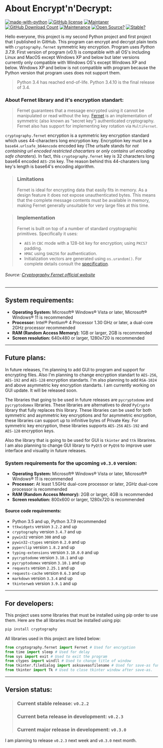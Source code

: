 # About Encrypt'n'Decrypt:
[![made-with-python](https://img.shields.io/badge/Made%20With-Python%203%2E7%2E9-ff0000.svg?style=plastic)](https://www.python.org/)
[![GitHub license](https://img.shields.io/badge/License-MIT-ff7f00?style=plastic)](https://github.com/Yilmaz4/Encrypt-n-Decrypt/blob/master/LICENSE)
[![Maintaner](https://img.shields.io/badge/Maintainer-Yilmaz4-ffff00?style=plastic)](https://GitHub.com/Yilmaz4)
[![GitHub Download Count](https://img.shields.io/github/downloads/Yilmaz4/Encrypt-n-Decrypt/total.svg?style=plastic)]()
[![Maintenance](https://img.shields.io/badge/Maintained%3F-Yes-0000ff.svg?style=plastic)](https://GitHub.com/Yilmaz4/Encrypt-n-Decrypt/graphs/commit-activity)
[![Open Source?](https://img.shields.io/badge/Open%20Source%3F-Of%20Course%21%20%E2%9D%A4-4b0082.svg?style=plastic)](https://GitHub.com/Yilmaz4/Encrypt-n-Decrypt/graphs/commit-activity)
[![Stable?](https://img.shields.io/badge/Release-v0%2E2%2E2%20%7C%20Stable-9400d3.svg?style=plastic)](https://GitHub.com/Yilmaz4/Encrypt-n-Decrypt/graphs/commit-activity)

Hello everyone, this project is my second Python project and first project that I published in GitHub. This program can encrypt and decrypt plain texts with `cryptography.fernet` symmetric key encryption. Program uses *Python 3.7.9*. First version of program (v0.1) is compatible with all OS's including Linux and MacOS except Windows XP and below but later versions currently only compatible with Windows OS's except Windows XP and below. Windows XP and below is not compatible with program because the Python version that program uses does not support them.

> Python 3.4 has reached end-of-life. Python 3.4.10 is the final release of 3.4.

### About **Fernet** library and it's encryption standart:
>Fernet guarantees that a message encrypted using it cannot be manipulated or read without the key. [Fernet](https://github.com/fernet/spec/) is an implementation of symmetric (also known as “secret key”) authenticated cryptography. Fernet also has support for implementing key rotation via `MultiFernet`.

`cryptography.fernet` encryption is a symmetric key encryption standard which uses 44-characters long encryption key. Encryption key must be a `base64.urlsafe_b64encode` encoded key (The urlsafe stands for *not containing url encoded restricted chacarters* or *only contains url encoding safe charaters*). In fact, this `cryptography.fernet` key is 32 characters long base64 encoded `AES-256` key. The reason behind this 44-charaters long key's length is base64's encoding algorithm. 
> ### Limitations
> Fernet is ideal for encrypting data that easily fits in memory. As a design feature it does not expose unauthenticated bytes. This means that the complete message contents must be available in memory, making Fernet generally unsuitable for very large files at this time.

> ### Implementation
> Fernet is built on top of a number of standard cryptographic primitives. Specifically it uses:
> - `AES` in `CBC` mode with a 128-bit key for encryption; using `PKCS7` padding.
> - `HMAC` using `SHA256` for authentication.
> - Initialization vectors are generated using `os.urandom()`.
> For complete details consult the [specification](https://github.com/fernet/spec/blob/master/Spec.md).

###### Source: [Cryptography Fernet official website](https://cryptography.io/en/latest/fernet/)

---
## System requirements:
- **Operating System:** Microsoft® Windows® Vista or later, Microsoft® Windows® 11 is recommended
- **Processor:** Intel® Pentium® 4 Processor 1.30 GHz or later, a dual-core 2GHz processor recommended
- **RAM (Random Access Memory):** 1GB or larger, 2GB is recommended
- **Screen resolution:** 640x480 or larger, 1280x720 is recommended
---
## Future plans:
In future releases, I'm planning to add GUI to program and support for encrypting files. Also I'm planning to change encryption standart to `AES-256`, `AES-192` and `AES-128` encryption standarts. I'm also planning to add `RSA-1024` and above asymmetric key encryption standarts. I am currently working on GUI update. It will be released soon.

The libraries that going to be used in future releases are `pycryptodome` and `pycryptodomex` libraries. These libraries are alternatives to *dead* `PyCrypto` library that fully replaces this library. These libraries can be used for both symmetric and asymmetric key encryptions and for asymmetric encryption, these libraries can support up to infinitive bytes of Private Key. For symmetric key encryption, these libraries supports `AES-256` `AES-192` and `AES-128` encryption keys.

Also the library that is going to be used for GUI is `tkinter` and `ttk` librarires. I am also planning to change GUI library to `PyQt5` or `PyQt6` to improve user interface and visuality in future releases.
### System requirements for the upcoming `v0.3.0` version:
- **Operating System:** Microsoft® Windows® Vista or later, Microsoft® Windows® 11 is recommended
- **Processor:** At least 1.5GHz dual-core processor or later, 2GHz dual-core processor is recommended
- **RAM (Random Access Memory):** 2GB or larger, 4GB is recommended
- **Screen resolution:** 800x600 or larger, 1280x720 is recommended
#### Source code requirements:
- Python 3.5 and up, Python 3.7.9 recommended
- `ttkwidgets` version `3.2.2` and up
- `cryptography` version `3.4.7` and up
- `pywin32` version `300` and up
- `pywin32-ctypes` version `0.2.0` and up
- `pyperclip` version `1.8.2` and up
- `typing-extensions` version `3.10.0.0` and up
- `pycryptodome` version `3.10.1` and up
- `pycryptodomex` version `3.10.1` and up
- `requests` version `2.25.1` and up
- `requests-cache` version `0.6.3` and up
- `markdown` version `3.3.4` and up
- `tkinterweb` version `3.9.1` and up
---
## For developers:
This project uses some libraries that must be installed using pip order to use them. Here are the all libraries must be installed using pip:
```python
pip install cryptography
```
All libraries used in this project are listed below:
```python
from cryptography.fernet import Fernet # Used for encryption
from time import sleep # Used for delay
from sys import exit # Used to exit the program
from ctypes import windll # Used to change title of window
from tkinter.filedialog import asksaveasfilename # Used for save-as function
from tkinter import Tk # Used to close tkinter window after save-as.
```
---
## Version status:
>### Current stable release: `v0.2.2`
>
>### Current beta release in development: `v0.2.3`
>
>### Current major release in development: `v0.3.0`

I am planning to release `v0.2.3` next week and `v0.3.0` next month.
